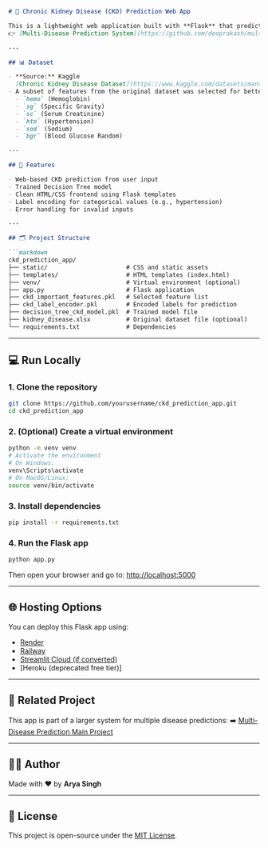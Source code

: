 ````markdown
# 🧠 Chronic Kidney Disease (CKD) Prediction Web App

This is a lightweight web application built with **Flask** that predicts the presence of **Chronic Kidney Disease (CKD)** based on key clinical features. It uses a trained **Decision Tree model** and is part of the larger project:  
👉 [Multi-Disease Prediction System](https://github.com/deoprakash/multi_disease_prediction)

---

## 📊 Dataset

- **Source:** Kaggle  
  [Chronic Kidney Disease Dataset](https://www.kaggle.com/datasets/mansoordaku/ckdisease)
- A subset of features from the original dataset was selected for better performance:
  - `hemo` (Hemoglobin)
  - `sg` (Specific Gravity)
  - `sc` (Serum Creatinine)
  - `htn` (Hypertension)
  - `sod` (Sodium)
  - `bgr` (Blood Glucose Random)

---

## 🚀 Features

- Web-based CKD prediction from user input
- Trained Decision Tree model
- Clean HTML/CSS frontend using Flask templates
- Label encoding for categorical values (e.g., hypertension)
- Error handling for invalid inputs

---

## 🗂️ Project Structure

```markdown
ckd_prediction_app/
├── static/                      # CSS and static assets
├── templates/                   # HTML templates (index.html)
├── venv/                        # Virtual environment (optional)
├── app.py                       # Flask application
├── ckd_important_features.pkl   # Selected feature list
├── ckd_label_encoder.pkl        # Encoded labels for prediction
├── decision_tree_ckd_model.pkl  # Trained model file
├── kidney_disease.xlsx          # Original dataset file (optional)
└── requirements.txt             # Dependencies
````

---

## 💻 Run Locally

### 1. Clone the repository

```bash
git clone https://github.com/yourusername/ckd_prediction_app.git
cd ckd_prediction_app
```

### 2. (Optional) Create a virtual environment

```bash
python -m venv venv
# Activate the environment
# On Windows:
venv\Scripts\activate
# On MacOS/Linux:
source venv/bin/activate
```

### 3. Install dependencies

```bash
pip install -r requirements.txt
```

### 4. Run the Flask app

```bash
python app.py
```

Then open your browser and go to:
[http://localhost:5000](http://localhost:5000)

---

## 🌐 Hosting Options

You can deploy this Flask app using:

* [Render](https://render.com/)
* [Railway](https://railway.app/)
* [Streamlit Cloud (if converted)](https://streamlit.io/cloud)
* \[Heroku (deprecated free tier)]

---

## 🔗 Related Project

This app is part of a larger system for multiple disease predictions:
➡️ [Multi-Disease Prediction Main Project](https://github.com/deoprakash/multi_disease_prediction)

---

## 👩‍💻 Author

Made with ❤️ by **Arya Singh**

---

## 📄 License

This project is open-source under the [MIT License](LICENSE).

```
